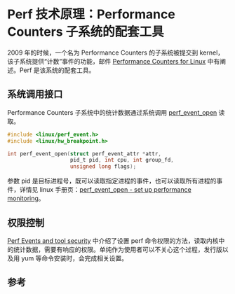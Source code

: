 # Perf 技术原理：Performance Counters 子系统的配套工具

2009 年的时候，一个名为 Performance Counters 的子系统被提交到 kernel，该子系统提供“计数”事件的功能，邮件 [Performance Counters for Linux][1] 中有阐述。Perf 是该系统的配套工具。

## 系统调用接口

Performance Counters 子系统中的统计数据通过系统调用 [perf_event_open][2] 读取。

```c
#include <linux/perf_event.h>
#include <linux/hw_breakpoint.h>

int perf_event_open(struct perf_event_attr *attr,
                    pid_t pid, int cpu, int group_fd,
                    unsigned long flags);
```

参数 pid 是目标进程号，既可以读取指定进程的事件，也可以读取所有进程的事件，详情见 linux 手册页：[perf_event_open - set up performance monitoring][2]。

## 权限控制

[Perf Events and tool security][3] 中介绍了设置 perf 命令权限的方法，读取内核中的统计数据，需要有响应的权限。单纯作为使用者可以不关心这个过程，发行版以及用 yum 等命令安装时，会完成相关设置。

## 参考

[1]: https://lwn.net/Articles/337493/ "Performance Counters for Linux"
[2]: http://man7.org/linux/man-pages/man2/perf_event_open.2.html "perf_event_open - set up performance monitoring"
[3]: https://www.kernel.org/doc/html/latest/admin-guide/perf-security.html "Perf Events and tool security"
